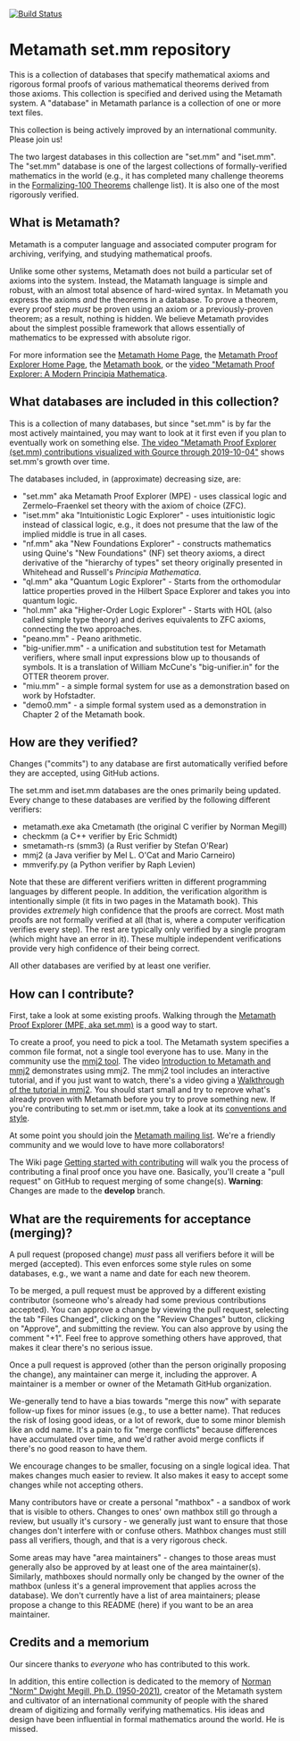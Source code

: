 [![Build Status](https://github.com/metamath/set.mm/workflows/verifiers/badge.svg)](https://github.com/metamath/set.mm/actions?query=workflow%3Averifiers)

# Metamath set.mm repository

This is a collection of databases that specify mathematical axioms and
rigorous formal proofs of various mathematical theorems
derived from those axioms.
This collection is specified and derived using the Metamath system.
A "database" in Metamath parlance is a collection of one or more text files.

This collection is being actively improved by an international community.
Please join us!

The two largest databases in this collection are "set.mm" and "iset.mm".
The "set.mm" database is one of the largest
collections of formally-verified mathematics in the world (e.g., it
has completed many challenge theorems in the
[Formalizing-100 Theorems](https://www.cs.ru.nl/~freek/100/) challenge list).
It is also one of the most rigorously verified.

## What is Metamath?

Metamath is a computer language and associated computer program for
archiving, verifying, and studying mathematical proofs.

Unlike some other systems, Metamath does not build a particular set
of axioms into the system. Instead, the Matamath language is simple and robust,
with an almost total absence of hard-wired syntax.
In Metamath you express the axioms *and* the theorems in a database.
To prove a theorem, every proof step *must* be proven using an axiom or
a previously-proven theorem; as a result, nothing is hidden.
We believe Metamath provides about the simplest possible framework that
allows essentially of mathematics to be expressed with absolute rigor.

For more information see
the [Metamath Home Page](http://us.metamath.org/), the
[Metamath Proof Explorer Home Page](http://us.metamath.org/mpeuni/mmset.html),
the [Metamath book](http://us.metamath.org#book), or the
[video "Metamath Proof Explorer: A Modern Principia Mathematica](https://www.youtube.com/watch?v=8WH4Rd4UKGE).

## What databases are included in this collection?

This is a collection of many databases, but since "set.mm" is by far
the most actively maintained, you may want to look at it first even if you
plan to eventually work on something else.
[The video "Metamath Proof Explorer (set.mm) contributions visualized with Gource through 2019-10-04"]( https://www.youtube.com/watch?v=XC1g8FmFcUU&list=PL1jSu6GGefBm7RBP0Id2Sa9uyVuyhioAC&index=4) shows set.mm's growth over time.

The databases included, in (approximate) decreasing size, are:

* "set.mm" aka Metamath Proof Explorer (MPE) -
  uses classical logic and
  Zermelo–Fraenkel set theory with the axiom of choice (ZFC).
* "iset.mm" aka "Intuitionistic Logic Explorer" -
  uses intuitionistic logic instead of classical logic,
  e.g., it does not presume that the law of the implied middle is true
  in all cases.
* "nf.mm" aka "New Foundations Explorer" - constructs mathematics using
  Quine's "New Foundations" (NF) set theory axioms, a direct derivative
  of the "hierarchy of types" set theory originally presented in
  Whitehead and Russell's *Principia Mathematica*.
* "ql.mm" aka "Quantum Logic Explorer" - Starts from the orthomodular
  lattice properties proved in the Hilbert Space Explorer and takes
  you into quantum logic.
* "hol.mm" aka "Higher-Order Logic Explorer" - Starts with HOL (also
  called simple type theory) and derives equivalents to ZFC axioms,
  connecting the two approaches.
* "peano.mm" - Peano arithmetic.
* "big-unifier.mm" - a unification and substitution test for
  Metamath verifiers, where small input expressions blow up to thousands
  of symbols.  It is a translation of William McCune's "big-unifier.in"
  for the OTTER theorem prover.
* "miu.mm"  - a simple formal system for use as a demonstration based
  on work by Hofstadter.
* "demo0.mm" - a simple formal system used as a demonstration in
  Chapter 2 of the Metamath book.

## How are they verified?

Changes ("commits") to any database are first automatically verified
before they are accepted, using GitHub actions.

The set.mm and iset.mm databases are the ones primarily being updated.
Every change to these databases are verified by the following
different verifiers:

* metamath.exe aka Cmetamath (the original C verifier by Norman Megill)
* checkmm (a C++ verifier by Eric Schmidt)
* smetamath-rs (smm3) (a Rust verifier by Stefan O'Rear)
* mmj2 (a Java verifier by Mel L. O'Cat and Mario Carneiro)
* mmverify.py (a Python verifier by Raph Levien)

Note that these are different verifiers written in different programming
languages by different people. In addition, the verification algorithm
is intentionally simple (it fits in two pages in the Matamath book).
This provides *extremely* high confidence that the proofs are correct.
Most math proofs are not formally verified at all (that is, where a
computer verification verifies every step). The rest are typically only
verified by a single program (which might have an error in it).
These multiple independent verifications provide very high confidence
of their being correct.

All other databases are verified by at least one verifier.

## How can I contribute?

First, take a look at some existing proofs.
Walking through the 
[Metamath Proof Explorer (MPE, aka set.mm)](http://us.metamath.org/mpegif/mmset.html) is a good way to start.

To create a proof, you need to pick a tool.
The Metamath system specifies a common file format, not a single tool
everyone has to use.
Many in the community use the [mmj2 tool](http://us.metamath.org#book).
The video [Introduction to Metamath and mmj2](https://www.youtube.com/watch?v=Rst2hZpWUbU) demonstrates using mmj2.
The mmj2 tool includes an interactive tutorial, and if you just want to watch,
there's a video giving a
[Walkthrough of the tutorial in mmj2](https://www.youtube.com/watch?v=87mnU1ckbI0&t=2094s).
You should start small and try to reprove what's already
proven with Metamath before you try to prove something new.
If you're contributing to set.mm or iset.mm, take a look at its
[conventions and style](http://us.metamath.org/mpegif/conventions.html).

At some point you should join the
[Metamath mailing list](https://groups.google.com/g/metamath).
We're a friendly community and we would love to have more collaborators!

The Wiki page
[Getting started with contributing](https://github.com/metamath/set.mm/wiki/Getting-started-with-contributing) will walk you the process of contributing
a final proof once you have one.
Basically, you'll create a "pull request" on GitHub to request
merging of some change(s).
**Warning**: Changes are made to the **develop** branch.

## What are the requirements for acceptance (merging)?

A pull request (proposed change) *must* pass all verifiers before
it will be merged (accepted). This even enforces some style rules on
some databases, e.g., we want a name and date for each new theorem.

To be merged, a pull request must be approved by a different existing
contributor (someone who's already had some previous contributions accepted).
You can approve a change by viewing the pull request, selecting
the tab "Files Changed", clicking on the "Review Changes" button,
clicking on "Approve", and submitting the review.
You can also approve by using the comment "+1".
Feel free to approve something others have approved, that makes it clear
there's no serious issue.

Once a pull request is approved (other than the person
originally proposing the change), any maintainer can merge it,
including the approver.
A maintainer is a member or owner of the Metamath GitHub organization.

We-generally tend to have a bias towards "merge this now" with separate
follow-up fixes for minor issues (e.g., to use a better name). That reduces the
risk of losing good ideas, or a lot of rework, due to some minor
blemish like an odd name. It's a pain to fix "merge conflicts"
because differences have accumulated over time, and we'd rather avoid
merge conflicts if there's no good reason to have them.

We encourage changes to be smaller, focusing on a single logical idea.
That makes changes much easier to review.
It also makes it easy to accept some changes while not accepting others.

Many contributors have or create a personal "mathbox" - a sandbox of work that
is visible to others. Changes to ones' own mathbox still go through a
review, but usually it's cursory - we generally just want to ensure that those
changes don't interfere with or confuse others.
Mathbox changes must still pass all verifiers, though, and that is
a very rigorous check.

Some areas may have "area maintainers" - changes to those areas
must generally also be approved by at least one of the area maintainer(s).
Similarly, mathboxes should normally only be changed by the owner of the
mathbox (unless it's a general improvement that applies across the database).
We don't currently have a list of area maintainers; please propose
a change to this README (here) if you want to be an area maintainer.

## Credits and a memorium

Our sincere thanks to *everyone* who has contributed to this work.

In addition, this entire collection is dedicated to the memory of
[Norman "Norm" Dwight Megill, Ph.D. (1950-2021)](https://www.legacy.com/us/obituaries/bostonglobe/name/norman-megill-obituary?id=31842140),
creator of the Metamath system and cultivator of an international
community of people with the shared dream of digitizing and
formally verifying mathematics.
His ideas and design have been influential in formal mathematics
around the world. He is missed.
